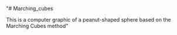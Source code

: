 "# Marching_cubes

This is a computer graphic of a peanut-shaped sphere based on the Marching Cubes method" 
